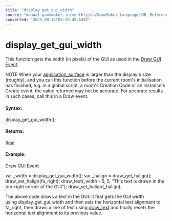 ```yaml
---
title: "display_get_gui_width"
source: "manual.gamemaker.io/monthly/en/GameMaker_Language/GML_Reference/Cameras_And_Display/display_get_gui_width.htm"
converted: "2025-09-14T03:59:45.649Z"
---
```


# display\_get\_gui\_width

This function gets the width (in pixels) of the GUI as used in the [Draw GUI Event](../../../../../../The_Asset_Editors/Object_Properties/Draw_Events.md).

NOTE When your [application\_surface](../Drawing/Surfaces/application_surface.md) is larger than the display's size (roughly), and you call this function before the current room's initialisation has finished, e.g. in a global script, a room's Creation Code or an instance's Create event, the value returned may not be accurate. For accurate results in such cases, call this in a Draw event.

#### Syntax:

display\_get\_gui\_width();

#### Returns:

[Real](../../../../../../GameMaker_Language/GML_Overview/Data_Types.md)

#### Example:

Draw GUI Event

var \_width = display\_get\_gui\_width();
var \_halign = draw\_get\_halign();
draw\_set\_halign(fa\_right);
draw\_text(\_width - 5, 5, "This text is drawn in the top-right corner of the GUI");
draw\_set\_halign(\_halign);

The above code draws a text in the GUI: it first gets the GUI width using display\_get\_gui\_width and then sets the horizontal text alignment to fa\_right, then draws a line of text using [draw\_text](../Drawing/Text/draw_text.md) and finally resets the horizontal text alignment to its previous value.